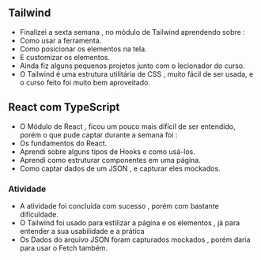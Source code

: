 ## Tailwind
- Finalizei a sexta semana , no módulo de Tailwind aprendendo sobre :
- Como usar a ferramenta.
- Como posicionar os elementos na tela.
- E customizar os elementos.
- Ainda fiz alguns pequenos projetos junto com o lecionador do curso.
- O Tailwind é uma estrutura utilitária de CSS , muito fácil de ser usada, e o curso feito foi muito bem aproveitado.

## React com TypeScript
- O Módulo de React , ficou um pouco mais difícil de ser entendido, porém o que pude captar durante a semana foi :
- Os fundamentos do React.
- Aprendi sobre alguns tipos de Hooks e como usá-los.
- Aprendi como estruturar componentes em uma página.
- Como captar dados de um JSON , e capturar eles mockados.

### Atividade
- A atividade foi concluída com sucesso , porém com bastante dificuldade.
- O Tailwind foi usado para estilizar a página e os elementos , já para entender a sua usabilidade e a prática
- Os Dados do arquivo JSON foram capturados mockados , porém daria para usar o Fetch também.